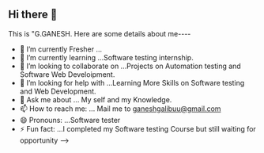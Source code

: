 ## Hi there 👋
  
  This is "G.GANESH.
  Here are some details about me----

- 🔭 I’m currently Fresher ...
- 🌱 I’m currently learning ...Software testing  internship.
- 👯 I’m looking to collaborate on ...Projects on Automation testing and Software Web Develoipment.
- 🤔 I’m looking for help with ...Learning More Skills on Software testing and Web Development.
- 💬 Ask me about ... My self and my Knowledge.
- 📫 How to reach me: ... Mail me to ganeshgalibuu@gmail.com
- 😄 Pronouns: ...Software tester
- ⚡ Fun fact: ...I completed my Software testing Course but still waiting for opportunity 
-->
